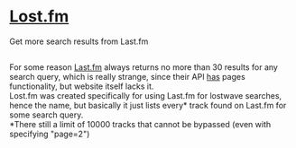 # [Lost.fm](https://amythiz.github.io/Lost.fm/)
Get more search results from Last.fm 
##
For some reason [Last.fm](https://www.last.fm/) always returns no more than 30 results for any search query, which is really strange, since their API [has](https://www.last.fm/api/show/track.search) pages functionality, but website itself lacks it.  
Lost.fm was created specifically for using Last.fm for lostwave searches, hence the name, but basically it just lists every* track found on Last.fm for some search query.  
*There still a limit of 10000 tracks that cannot be bypassed (even with specifying "page=2")
